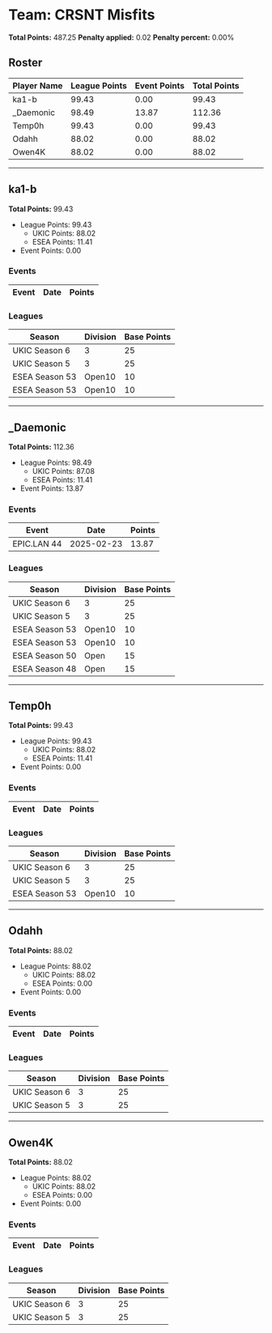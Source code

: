 # Team: CRSNT Misfits

**Total Points:** 487.25
**Penalty applied:** 0.02
**Penalty percent:** 0.00%

## Roster
| Player Name | League Points | Event Points | Total Points |
|-------------|--------------|--------------|-------------|
| ka1-b | 99.43 | 0.00 | 99.43 |
| _Daemonic | 98.49 | 13.87 | 112.36 |
| Temp0h | 99.43 | 0.00 | 99.43 |
| Odahh | 88.02 | 0.00 | 88.02 |
| Owen4K | 88.02 | 0.00 | 88.02 |

---

## ka1-b

**Total Points:** 99.43

- League Points: 99.43
  - UKIC Points: 88.02
  - ESEA Points: 11.41
- Event Points: 0.00

### Events
| Event | Date | Points |
|-------|------|--------|
### Leagues
| Season | Division | Base Points |
|--------|----------|-------------|
| UKIC Season 6 | 3 | 25 |
| UKIC Season 5 | 3 | 25 |
| ESEA Season 53 | Open10 | 10 |
| ESEA Season 53 | Open10 | 10 |
---

## _Daemonic

**Total Points:** 112.36

- League Points: 98.49
  - UKIC Points: 87.08
  - ESEA Points: 11.41
- Event Points: 13.87

### Events
| Event | Date | Points |
|-------|------|--------|
| EPIC.LAN 44 | 2025-02-23 | 13.87 |
### Leagues
| Season | Division | Base Points |
|--------|----------|-------------|
| UKIC Season 6 | 3 | 25 |
| UKIC Season 5 | 3 | 25 |
| ESEA Season 53 | Open10 | 10 |
| ESEA Season 53 | Open10 | 10 |
| ESEA Season 50 | Open | 15 |
| ESEA Season 48 | Open | 15 |
---

## Temp0h

**Total Points:** 99.43

- League Points: 99.43
  - UKIC Points: 88.02
  - ESEA Points: 11.41
- Event Points: 0.00

### Events
| Event | Date | Points |
|-------|------|--------|
### Leagues
| Season | Division | Base Points |
|--------|----------|-------------|
| UKIC Season 6 | 3 | 25 |
| UKIC Season 5 | 3 | 25 |
| ESEA Season 53 | Open10 | 10 |
---

## Odahh

**Total Points:** 88.02

- League Points: 88.02
  - UKIC Points: 88.02
  - ESEA Points: 0.00
- Event Points: 0.00

### Events
| Event | Date | Points |
|-------|------|--------|
### Leagues
| Season | Division | Base Points |
|--------|----------|-------------|
| UKIC Season 6 | 3 | 25 |
| UKIC Season 5 | 3 | 25 |
---

## Owen4K

**Total Points:** 88.02

- League Points: 88.02
  - UKIC Points: 88.02
  - ESEA Points: 0.00
- Event Points: 0.00

### Events
| Event | Date | Points |
|-------|------|--------|
### Leagues
| Season | Division | Base Points |
|--------|----------|-------------|
| UKIC Season 6 | 3 | 25 |
| UKIC Season 5 | 3 | 25 |